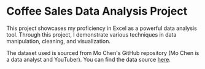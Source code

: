 # Coffee Sales Data Analysis Project

This project showcases my proficiency in Excel as a powerful data analysis tool. Through this project, I demonstrate various techniques in data manipulation, cleaning, and visualization. 

The dataset used is sourced from Mo Chen's GitHub repository (Mo Chen is a data analyst and YouTuber). You can find the data source [here](https://github.com/mochen862/excel-project-coffee-sales/blob/main/coffeeOrdersData.xlsx).
